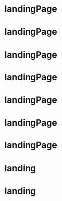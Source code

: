 # landingPage
# landingPage
# landingPage
# landingPage
# landingPage
# landingPage
# landingPage
# landing
# landing
